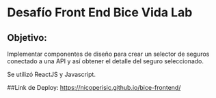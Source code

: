 # Desafío Front End Bice Vida Lab

## Objetivo:
Implementar componentes de diseño para crear un selector de seguros conectado a una API y así obtener el detalle del seguro seleccionado.

Se utilizó ReactJS y Javascript.


##Link de Deploy:
https://nicoperisic.github.io/bice-frontend/
